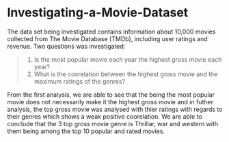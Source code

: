 # Investigating-a-Movie-Dataset
The data set being investigated contains information about 10,000 movies collected from The Movie Database (TMDb), including user ratings and revenue.
Two questions was investigated:
> 1. Is the most popular movie each year the highest gross movie each year?
> 2. What is the coorelation between the highest gross movie and the maximum ratings of the genres?

From the first analysis, we are able to see that the being the most popular movie does not necessarily make it the highest gross movie and in futher analysis, 
the top gross movie was analysed with thier ratings with regards to their genres which shows a weak positive coorelation. 
We are able to conclude that the 3 top gross movie genre is Thrillar, war and western with them being among the top 10 popular and rated movies.
